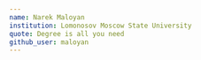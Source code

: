 ```yaml
---
name: Narek Maloyan
institution: Lomonosov Moscow State University
quote: Degree is all you need
github_user: maloyan
---
```



